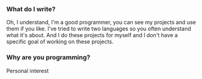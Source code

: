 <h3> What do I write?</h3> 
Oh, I understand, I'm a good programmer, you can see my projects and use them if you like. I've tried to write two languages so you often understand what it's about. And I do these projects for myself and I don't have a specific goal of working on these projects.
<h3>Why are you programming?</h3> 
Personal interest 

